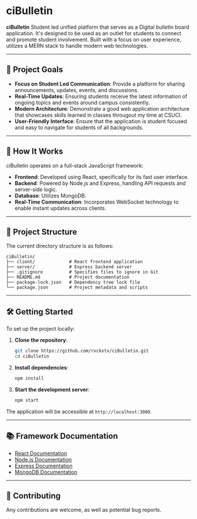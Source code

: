 # ciBulletin

**ciBulletin** Student led unified platform that serves as a Digital bulletin board application. It's designed to be used as an outlet for students to connect and promote student involvement. Built with a focus on user experience, utilizes a MERN stack to handle modern web technologies.

---

## 🚀 Project Goals

- **Focus on Student Led Communication**: Provide a platform for sharing announcements, updates, events, and discussions.
- **Real-Time Updates**: Ensuring students receive the latest information of ongoing topics and events around campus consistently.
- **Modern Architecture**: Demonstrate a good web application architecture that showcases skills learned in classes througout my time at CSUCI.
- **User-Friendly Interface**: Ensure that the application is student focused and easy to navigate for students of all backgrounds.

---

## 🧠 How It Works

ciBulletin operates on a full-stack JavaScript framework:

- **Frontend**: Developed using React, specifically for its fast user interface.
- **Backend**: Powered by Node.js and Express, handling API requests and server-side logic.
- **Database**: Utilizes MongoDB.
- **Real-Time Communication**: Incorporates WebSocket technology to enable instant updates across clients.

---

## 📁 Project Structure

The current directory structure is as follows:

```
ciBulletin/
├── client/             # React frontend application
├── server/             # Express backend server
├── .gitignore          # Specifies files to ignore in Git
├── README.md           # Project documentation
├── package-lock.json   # Dependency tree lock file
└── package.json        # Project metadata and scripts
```

---

## 🛠️ Getting Started

To set up the project locally:

1. **Clone the repository**:

   ```bash
   git clone https://github.com/rxckxtx/ciBulletin.git
   cd ciBulletin
   ```

2. **Install dependencies**:

   ```bash
   npm install
   ```

3. **Start the development server**:

   ```bash
   npm start
   ```

The application will be accessible at `http://localhost:3000`.

---

## 📚 Framework Documentation

- [React Documentation](https://reactjs.org/)
- [Node.js Documentation](https://nodejs.org/en/docs/)
- [Express Documentation](https://expressjs.com/)
- [MongoDB Documentation](https://docs.mongodb.com/)

---

## 🤝 Contributing

Any contributions are welcome, as well as potential bug reports.